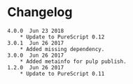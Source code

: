 Changelog
=========

    4.0.0  Jun 23 2018
        * Update to PureScript 0.12
    3.0.1  Jun 26 2017
        * Added missing dependency.
    3.0.0  Jun 26 2017
        * Added metainfo for pulp publish.
    1.2.0  Jun 26 2017
        * Update to PureScript 0.11

